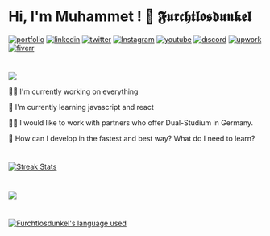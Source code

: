 
# Hi, I'm Muhammet ! 👋 𝕱𝖚𝖗𝖈𝖍𝖙𝖑𝖔𝖘𝖉𝖚𝖓𝖐𝖊𝖑



[![portfolio](https://img.shields.io/badge/my_portfolio-000?style=for-the-badge&logo=ko-fi&logoColor=fff)](#)
[![linkedin](https://img.shields.io/badge/linkedin-000?style=for-the-badge&logo=linkedin&logoColor=blue)](https://www.linkedin.com/in/muhammet-%C3%B6zt%C3%BCrk-85939a241/)
[![twitter](https://img.shields.io/badge/twitter-000?style=for-the-badge&logo=twitter&logoColor=0080ff)](#)
[![Instagram](https://img.shields.io/badge/Instagram-000?style=for-the-badge&logo=Instagram&logoColor=pruple)](#)
[![youtube](https://img.shields.io/badge/youtube-000?style=for-the-badge&logo=youtube&logoColor=FF0000)](https://www.youtube.com/@Furchtlosdunkel)
[![dıscord](https://img.shields.io/badge/Discord-000?style=for-the-badge&logo=discord&logoColor=fff)](https://discord.gg/6RUmsk5dYe)
[![upwork](https://img.shields.io/badge/upwork-000?style=for-the-badge&logo=upwork&logoColor=darkgreen)](https://www.upwork.com/freelancers/~013c7ea9f7b193c795)
[![fiverr](https://img.shields.io/badge/fiverr-000?style=for-the-badge&logo=fiverr&logoColor=green)](https://www.fiverr.com/furchtlosdunkel?up_rollout=true)
#
<!-- Typing SVG by DenverCoder1 - https://github.com/DenverCoder1/readme-typing-svg -->
<p align="start">
<!--   <a href="https://github.com/DenverCoder1/readme-typing-svg"> -->
    <img src="https://readme-typing-svg.herokuapp.com?color=*&width=380&height=45&lines=Open-Source+Enthusiast;Learning+In+Public;Empowering+Others;Nice+To+Meet+You+...&center=true"></a>
</p>


👩‍💻 I'm currently working on everything

🧠 I'm currently learning javascript and react

👯‍♀️ I would like to work with partners who offer Dual-Studium in Germany.

🤔 How can I develop in the fastest and best way? What do I need to learn?


#
  <a href="https://github.com/Furchtlosdunkel"><img alt="Streak Stats" src="https://github-readme-streak-stats.herokuapp.com/?user=Furchtlosdunkel&theme=highcontrast"/></a>
  
  
# 
<a href="https://github.com/Furchtlosdunkel"><img src="https://github-readme-stats.vercel.app/api?username=Furchtlosdunkel&show_icons=true&theme=vision-friendly-dark"/>

#

 <a href="https://github.com/Furchtlosdunkel?tab=repositories"><img alt="Furchtlosdunkel's language used" src="https://github-readme-stats.vercel.app/api/top-langs/?username=Furchtlosdunkel&layout=compact&langs_count=8&theme=vision-friendly-dark"/></a>
